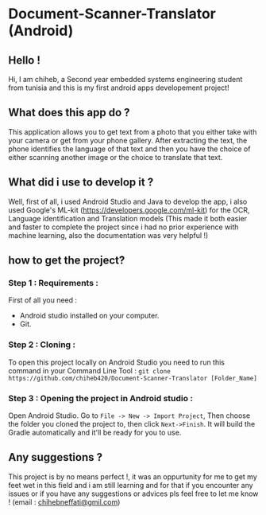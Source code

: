 # Document-Scanner-Translator (Android)
## Hello !
Hi, I am chiheb, a Second year embedded systems engineering student from tunisia and this is my first android apps developement project!
## What does this app do ?
This application allows you to get text from a photo that you either take with your camera or get from your phone gallery.
After extracting the text, the phone identifies the language of that text and then you have the choice of either scanning another image or the choice to translate that text.
## What did i use to develop it ?
Well, first of all, i used Android Studio and Java to develop the app, i also used Google's ML-kit (https://developers.google.com/ml-kit) for the OCR, Language identification and Translation models (This made it both easier and faster to complete the project since i had no prior experience with machine learning, also the documentation was very helpful !) 
## how to get the project?
### Step 1 : Requirements :
First of all you need :
  - Android studio installed on your computer.
  - Git.
### Step 2 : Cloning :
To open this project locally on Android Studio you need to run this command in your Command Line Tool : `git clone https://github.com/chiheb420/Document-Scanner-Translator [Folder_Name]`
### Step 3 : Opening the project in Android studio :
Open Android Studio. Go to `File -> New -> Import Project`, Then choose the folder you cloned the project to, then click `Next->Finish`. It will build the Gradle automatically and it'll be ready for you to use.
## Any suggestions ?
This project is by no means perfect !, it was an oppurtunity for me to get my feet wet in this field and i am still learning and for that if you encounter any issues or if you have any suggestions or advices pls feel free to let me know !
(email : chihebneffati@gmil.com)
